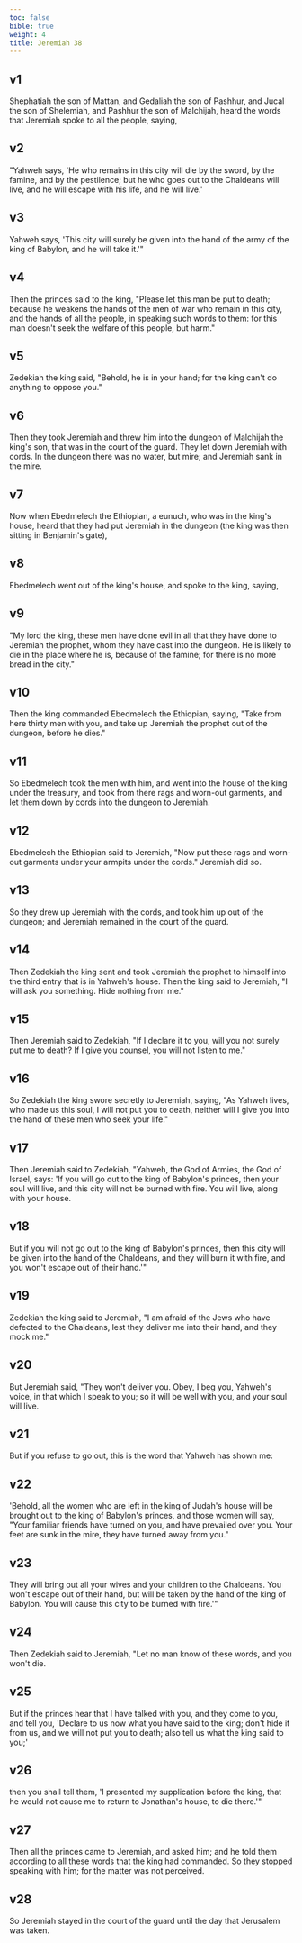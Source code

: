 ```yaml
---
toc: false
bible: true
weight: 4
title: Jeremiah 38
---
```




## v1 
Shephatiah the son of Mattan, and Gedaliah the son of Pashhur, and Jucal the son of Shelemiah, and Pashhur the son of Malchijah, heard the words that Jeremiah spoke to all the people, saying, 

## v2 
"Yahweh says, 'He who remains in this city will die by the sword, by the famine, and by the pestilence; but he who goes out to the Chaldeans will live, and he will escape with his life, and he will live.' 

## v3 
Yahweh says, 'This city will surely be given into the hand of the army of the king of Babylon, and he will take it.'" 

## v4 
Then the princes said to the king, "Please let this man be put to death; because he weakens the hands of the men of war who remain in this city, and the hands of all the people, in speaking such words to them: for this man doesn't seek the welfare of this people, but harm." 

## v5 
Zedekiah the king said, "Behold, he is in your hand; for the king can't do anything to oppose you." 

## v6 
Then they took Jeremiah and threw him into the dungeon of Malchijah the king's son, that was in the court of the guard. They let down Jeremiah with cords. In the dungeon there was no water, but mire; and Jeremiah sank in the mire. 

## v7 
Now when Ebedmelech the Ethiopian, a eunuch, who was in the king's house, heard that they had put Jeremiah in the dungeon (the king was then sitting in Benjamin's gate), 

## v8 
Ebedmelech went out of the king's house, and spoke to the king, saying, 

## v9 
"My lord the king, these men have done evil in all that they have done to Jeremiah the prophet, whom they have cast into the dungeon. He is likely to die in the place where he is, because of the famine; for there is no more bread in the city." 

## v10 
Then the king commanded Ebedmelech the Ethiopian, saying, "Take from here thirty men with you, and take up Jeremiah the prophet out of the dungeon, before he dies." 

## v11 
So Ebedmelech took the men with him, and went into the house of the king under the treasury, and took from there rags and worn-out garments, and let them down by cords into the dungeon to Jeremiah. 

## v12 
Ebedmelech the Ethiopian said to Jeremiah, "Now put these rags and worn-out garments under your armpits under the cords." Jeremiah did so. 

## v13 
So they drew up Jeremiah with the cords, and took him up out of the dungeon; and Jeremiah remained in the court of the guard. 

## v14 
Then Zedekiah the king sent and took Jeremiah the prophet to himself into the third entry that is in Yahweh's house. Then the king said to Jeremiah, "I will ask you something. Hide nothing from me." 

## v15 
Then Jeremiah said to Zedekiah, "If I declare it to you, will you not surely put me to death? If I give you counsel, you will not listen to me." 

## v16 
So Zedekiah the king swore secretly to Jeremiah, saying, "As Yahweh lives, who made us this soul, I will not put you to death, neither will I give you into the hand of these men who seek your life." 

## v17 
Then Jeremiah said to Zedekiah, "Yahweh, the God of Armies, the God of Israel, says: 'If you will go out to the king of Babylon's princes, then your soul will live, and this city will not be burned with fire. You will live, along with your house. 

## v18 
But if you will not go out to the king of Babylon's princes, then this city will be given into the hand of the Chaldeans, and they will burn it with fire, and you won't escape out of their hand.'" 

## v19 
Zedekiah the king said to Jeremiah, "I am afraid of the Jews who have defected to the Chaldeans, lest they deliver me into their hand, and they mock me." 

## v20 
But Jeremiah said, "They won't deliver you. Obey, I beg you, Yahweh's voice, in that which I speak to you; so it will be well with you, and your soul will live. 

## v21 
But if you refuse to go out, this is the word that Yahweh has shown me: 

## v22 
'Behold, all the women who are left in the king of Judah's house will be brought out to the king of Babylon's princes, and those women will say, "Your familiar friends have turned on you, and have prevailed over you. Your feet are sunk in the mire, they have turned away from you." 

## v23 
They will bring out all your wives and your children to the Chaldeans. You won't escape out of their hand, but will be taken by the hand of the king of Babylon. You will cause this city to be burned with fire.'" 

## v24 
Then Zedekiah said to Jeremiah, "Let no man know of these words, and you won't die. 

## v25 
But if the princes hear that I have talked with you, and they come to you, and tell you, 'Declare to us now what you have said to the king; don't hide it from us, and we will not put you to death; also tell us what the king said to you;' 

## v26 
then you shall tell them, 'I presented my supplication before the king, that he would not cause me to return to Jonathan's house, to die there.'" 

## v27 
Then all the princes came to Jeremiah, and asked him; and he told them according to all these words that the king had commanded. So they stopped speaking with him; for the matter was not perceived. 

## v28 
So Jeremiah stayed in the court of the guard until the day that Jerusalem was taken.
